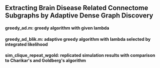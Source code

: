 ## Extracting Brain Disease Related Connectome Subgraphs by Adaptive Dense Graph Discovery


#### greedy_ad.m: greedy algorithm with given lambda
#### greedy_ad_blik.m: adaptive greedy algorithm with lambda selected by integrated likelihood
#### sim_clique_repeat_wgold: replicated simulation results with comparison to Charikar's and Goldberg's algorithm
